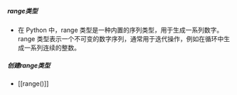 ##### range类型
- 在 Python 中，range 类型是一种内置的序列类型，用于生成一系列数字。range 类型表示一个不可变的数字序列，通常用于迭代操作，例如在循环中生成一系列连续的整数。
##### 创建range类型
- [[range()]]